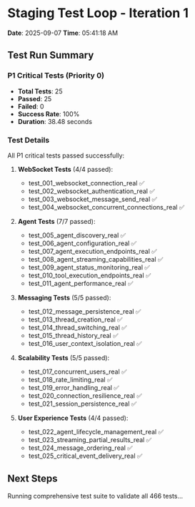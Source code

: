 # Staging Test Loop - Iteration 1
**Date**: 2025-09-07
**Time**: 05:41:18 AM

## Test Run Summary

### P1 Critical Tests (Priority 0)
- **Total Tests**: 25
- **Passed**: 25
- **Failed**: 0
- **Success Rate**: 100%
- **Duration**: 38.48 seconds

### Test Details

All P1 critical tests passed successfully:

1. **WebSocket Tests** (4/4 passed):
   - test_001_websocket_connection_real ✅
   - test_002_websocket_authentication_real ✅
   - test_003_websocket_message_send_real ✅
   - test_004_websocket_concurrent_connections_real ✅

2. **Agent Tests** (7/7 passed):
   - test_005_agent_discovery_real ✅
   - test_006_agent_configuration_real ✅
   - test_007_agent_execution_endpoints_real ✅
   - test_008_agent_streaming_capabilities_real ✅
   - test_009_agent_status_monitoring_real ✅
   - test_010_tool_execution_endpoints_real ✅
   - test_011_agent_performance_real ✅

3. **Messaging Tests** (5/5 passed):
   - test_012_message_persistence_real ✅
   - test_013_thread_creation_real ✅
   - test_014_thread_switching_real ✅
   - test_015_thread_history_real ✅
   - test_016_user_context_isolation_real ✅

4. **Scalability Tests** (5/5 passed):
   - test_017_concurrent_users_real ✅
   - test_018_rate_limiting_real ✅
   - test_019_error_handling_real ✅
   - test_020_connection_resilience_real ✅
   - test_021_session_persistence_real ✅

5. **User Experience Tests** (4/4 passed):
   - test_022_agent_lifecycle_management_real ✅
   - test_023_streaming_partial_results_real ✅
   - test_024_message_ordering_real ✅
   - test_025_critical_event_delivery_real ✅

## Next Steps
Running comprehensive test suite to validate all 466 tests...